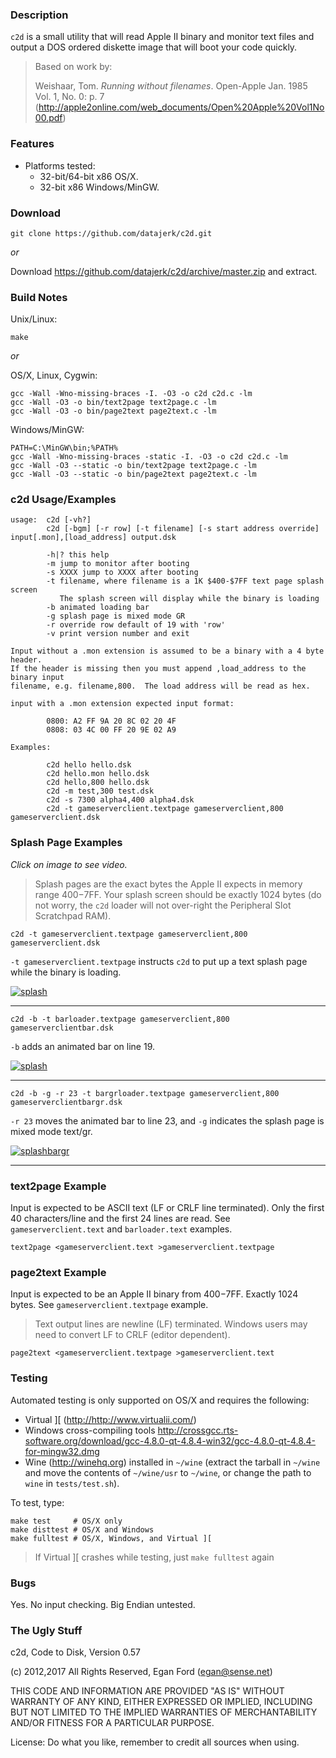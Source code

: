 ### Description

`c2d` is a small utility that will read Apple II binary and monitor text files and output a DOS ordered diskette image that will boot your code quickly.

> Based on work by:
> 
> Weishaar, Tom. *Running without filenames*. Open-Apple Jan. 1985 Vol. 1, No. 0: p. 7 (<http://apple2online.com/web_documents/Open%20Apple%20Vol1No00.pdf>)


### Features

*  Platforms tested:
	*  32-bit/64-bit x86 OS/X.
	*  32-bit x86 Windows/MinGW.


### Download

```
git clone https://github.com/datajerk/c2d.git
```

*or*

Download <https://github.com/datajerk/c2d/archive/master.zip> and extract.


### Build Notes

Unix/Linux:

	make

*or*

OS/X, Linux, Cygwin:

	gcc -Wall -Wno-missing-braces -I. -O3 -o c2d c2d.c -lm
	gcc -Wall -O3 -o bin/text2page text2page.c -lm
	gcc -Wall -O3 -o bin/page2text page2text.c -lm

Windows/MinGW:

	PATH=C:\MinGW\bin;%PATH%
	gcc -Wall -Wno-missing-braces -static -I. -O3 -o c2d c2d.c -lm
	gcc -Wall -O3 --static -o bin/text2page text2page.c -lm
	gcc -Wall -O3 --static -o bin/page2text page2text.c -lm


### c2d Usage/Examples

```
usage:  c2d [-vh?]
        c2d [-bgm] [-r row] [-t filename] [-s start address override] input[.mon],[load_address] output.dsk

        -h|? this help
        -m jump to monitor after booting
        -s XXXX jump to XXXX after booting
        -t filename, where filename is a 1K $400-$7FF text page splash screen
           The splash screen will display while the binary is loading
        -b animated loading bar
        -g splash page is mixed mode GR
        -r override row default of 19 with 'row'
        -v print version number and exit

Input without a .mon extension is assumed to be a binary with a 4 byte header.
If the header is missing then you must append ,load_address to the binary input
filename, e.g. filename,800.  The load address will be read as hex.

input with a .mon extension expected input format:

        0800: A2 FF 9A 20 8C 02 20 4F
        0808: 03 4C 00 FF 20 9E 02 A9

Examples:

        c2d hello hello.dsk
        c2d hello.mon hello.dsk 
        c2d hello,800 hello.dsk 
        c2d -m test,300 test.dsk
        c2d -s 7300 alpha4,400 alpha4.dsk
        c2d -t gameserverclient.textpage gameserverclient,800 gameserverclient.dsk
```

### Splash Page Examples

*Click on image to see video.*

> Splash pages are the exact bytes the Apple II expects in memory range $400-$7FF.  Your splash screen should be exactly 1024 bytes (do not worry, the `c2d` loader will not over-right the Peripheral Slot Scratchpad RAM).

```
c2d -t gameserverclient.textpage gameserverclient,800 gameserverclient.dsk
```

`-t gameserverclient.textpage` instructs `c2d` to put up a text splash page while the binary is loading.

[![splash](https://img.youtube.com/vi/9EPy0JnnJyA/0.jpg)](https://www.youtube.com/watch?v=9EPy0JnnJyA "splash")

-----

```
c2d -b -t barloader.textpage gameserverclient,800 gameserverclientbar.dsk
```

`-b` adds an animated bar on line 19.

[![splash](https://img.youtube.com/vi/D3SaHlw4fgM/0.jpg)](https://www.youtube.com/watch?v=D3SaHlw4fgM "splashbar")

-----

```
c2d -b -g -r 23 -t bargrloader.textpage gameserverclient,800 gameserverclientbargr.dsk
```

`-r 23` moves the animated bar to line 23, and `-g` indicates the splash page is mixed mode text/gr.

[![splashbargr](https://img.youtube.com/vi/4Ik1eraAM6c/0.jpg)](https://www.youtube.com/watch?v=4Ik1eraAM6c "splashbargr")

-----

### text2page Example

Input is expected to be ASCII text (LF or CRLF line terminated).  Only the first 40 characters/line and the first 24 lines are read.  See `gameserverclient.text` and `barloader.text` examples.

```
text2page <gameserverclient.text >gameserverclient.textpage
```

### page2text Example

Input is expected to be an Apple II binary from $400-$7FF.  Exactly 1024 bytes.  See `gameserverclient.textpage` example.
> Text output lines are newline (LF) terminated.  Windows users may need to convert LF to CRLF (editor dependent).

```
page2text <gameserverclient.textpage >gameserverclient.text
```

### Testing

Automated testing is only supported on OS/X and requires the following:


* Virtual ][ (<http://http://www.virtualii.com/>)
* Windows cross-compiling tools <http://crossgcc.rts-software.org/download/gcc-4.8.0-qt-4.8.4-win32/gcc-4.8.0-qt-4.8.4-for-mingw32.dmg>
* Wine (<http://winehq.org>) installed in `~/wine` (extract the tarball in `~/wine` and move the contents of `~/wine/usr` to `~/wine`, or change the path to `wine` in `tests/test.sh`).

To test, type:
```
make test     # OS/X only
make disttest # OS/X and Windows
make fulltest # OS/X, Windows, and Virtual ][
```
> If Virtual ][ crashes while testing, just `make fulltest` again 


### Bugs

Yes.  No input checking.  Big Endian untested.


### The Ugly Stuff

c2d, Code to Disk, Version 0.57

(c) 2012,2017 All Rights Reserved, Egan Ford (egan@sense.net)

THIS CODE AND INFORMATION ARE PROVIDED "AS IS" WITHOUT WARRANTY OF ANY 
KIND, EITHER EXPRESSED OR IMPLIED, INCLUDING BUT NOT LIMITED TO THE
IMPLIED WARRANTIES OF MERCHANTABILITY AND/OR FITNESS FOR A
PARTICULAR PURPOSE.

License: Do what you like, remember to credit all sources when using.

